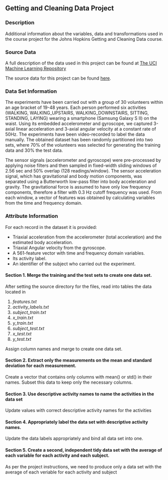 ## Getting and Cleaning Data Project

### Description

Additional information about the variables, data and transformations used in the course project for the Johns Hopkins Getting and Cleaning Data course.

### Source Data

A full description of the data used in this project can be found at [The UCI Machine Learning Repository](http://archive.ics.uci.edu/ml/datasets/Human+Activity+Recognition+Using+Smartphones)

The source data for this project can be found [here](https://d396qusza40orc.cloudfront.net/getdata%2Fprojectfiles%2FUCI%20HAR%20Dataset.zip).

### Data Set Information

The experiments have been carried out with a group of 30 volunteers within an age bracket of 19-48 years. Each person performed six activities (WALKING, WALKING_UPSTAIRS, WALKING_DOWNSTAIRS, SITTING, STANDING, LAYING) wearing a smartphone (Samsung Galaxy S II) on the waist. Using its embedded accelerometer and gyroscope, we captured 3-axial linear acceleration and 3-axial angular velocity at a constant rate of 50Hz. The experiments have been video-recorded to label the data manually. The obtained dataset has been randomly partitioned into two sets, where 70% of the volunteers was selected for generating the training data and 30% the test data.

The sensor signals (accelerometer and gyroscope) were pre-processed by applying noise filters and then sampled in fixed-width sliding windows of 2.56 sec and 50% overlap (128 readings/window). The sensor acceleration signal, which has gravitational and body motion components, was separated using a Butterworth low-pass filter into body acceleration and gravity. The gravitational force is assumed to have only low frequency components, therefore a filter with 0.3 Hz cutoff frequency was used. From each window, a vector of features was obtained by calculating variables from the time and frequency domain.

### Attribute Information

For each record in the dataset it is provided:

* Triaxial acceleration from the accelerometer (total acceleration) and the estimated body acceleration.
* Triaxial Angular velocity from the gyroscope.
* A 561-feature vector with time and frequency domain variables.
* Its activity label.
* An identifier of the subject who carried out the experiment.

#### Section 1. Merge the training and the test sets to create one data set.

After setting the source directory for the files, read into tables the data located in

1. *features.txt*
2. *activity_labels.txt*
3. *subject_train.txt*
4. *x_train.txt*
5. *y_train.txt*
6. *subject_test.txt*
7. *x_test.txt*
8. *y_test.txt*

Assign column names and merge to create one data set.

#### Section 2. Extract only the measurements on the mean and standard deviation for each measurement.

Create a vector that contains only columns with mean() or std() in their names. Subset this data to keep only the necessary columns.

#### Section 3. Use descriptive activity names to name the activities in the data set

Update values with correct descriptive activity names for the activities

#### Section 4. Appropriately label the data set with descriptive activity names.

Update the data labels appropriately and bind all data set into one.

#### Section 5. Create a second, independent tidy data set with the average of each variable for each activity and each subject.

As per the project instructions, we need to produce only a data set with the average of each veriable for each activity and subject